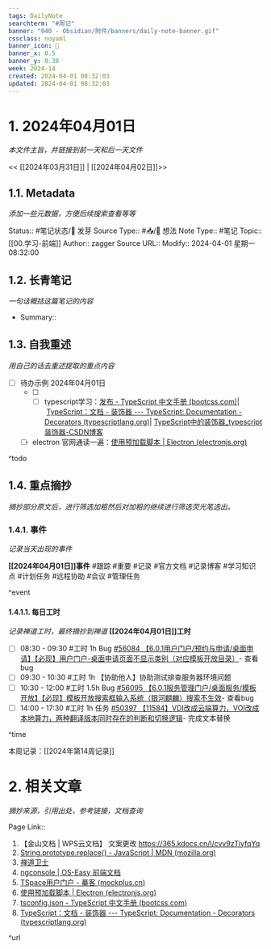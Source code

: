 ```yaml
---
tags: DailyNote
searchterm: "#周记"
banner: "040 - Obsidian/附件/banners/daily-note-banner.gif"
cssclass: noyaml
banner_icon: 💌
banner_x: 0.5
banner_y: 0.38
week: 2024-14
created: 2024-04-01 08:32:03
updated: 2024-04-01 08:32:03
---
```


# 1. 2024年04月01日

_本文件主旨，并链接到前一天和后一天文件_

<< [[2024年03月31日]] | [[2024年04月02日]]>>

## 1.1. Metadata

_添加一些元数据，方便后续搜索查看等等_

Status:: #笔记状态/🌱 发芽
Source Type:: #📥/💭 想法 
Note Type:: #笔记
Topic:: [[00.学习-前端]]
Author:: zagger
Source URL::
Modify:: 2024-04-01 星期一 08:32:00

## 1.2. 长青笔记

_一句话概括这篇笔记的内容_

- Summary::

## 1.3. 自我重述

_用自己的话去重述提取的重点内容_

- [ ] 待办示例 2024年04月01日
	- [ ] - [ ] typescript学习：[发布 - TypeScript 中文手册 (bootcss.com)](https://typescript.bootcss.com/declaration-files/publishing.html)| [TypeScript：文档 - 装饰器 --- TypeScript: Documentation - Decorators (typescriptlang.org)](https://www.typescriptlang.org/docs/handbook/decorators.html)| [TypeScript中的装饰器_typescript 装饰器-CSDN博客](https://blog.csdn.net/jieyucx/article/details/131388299)
	- [ ] electron 官网通读一遍：[使用预加载脚本 | Electron (electronjs.org)](https://www.electronjs.org/zh/docs/latest/tutorial/tutorial-preload)

^todo

## 1.4. 重点摘抄

_摘抄部分原文后，进行筛选加粗然后对加粗的继续进行筛选荧光笔选出。_

### 1.4.1. 事件

_记录当天出现的事件_

**[[2024年04月01日]]事件** 
#跟踪 #重要 #记录 #官方文档 #记录博客 #学习知识点 #计划任务 #远程协助 #会议 #管理任务

^event

#### 1.4.1.1. 每日工时

_记录禅道工时，最终摘抄到禅道_
**[[2024年04月01日]]工时**
- [ ] 08:30 - 09:30 #工时  1h Bug [#56084 【6.0.1用户门户/预约与申请/桌面申请】【必现】用户门户-桌面申请页面不显示类别（对应模板开放目录）](http://172.16.203.12/zentao/bug-view-56084.html?onlybody=yes)- 查看bug
- [ ] 09:30 - 10:30 #工时  1h 【协助他人】协助测试排查服务器环境问题
- [ ] 10:30 - 12:00 #工时  1.5h Bug [#56095 【6.0.1服务管理门户/桌面服务/模板开放】【必现】模板开放搜索框输入系统（银河麒麟）搜索不生效](http://172.16.203.12/zentao/bug-view-56095.html?onlybody=yes)- 查看bug
- [ ] 14:00 - 17:30 #工时  1h 任务 [#50397 【11584】VDI改成云端算力，VOI改成本地算力，两种翻译版本同时存在的判断和切换逻辑](http://172.16.203.12/zentao/task-view-50397.html?onlybody=yes)- 完成文本替换

^time

本周记录：[[2024年第14周记录]]

# 2. 相关文章

_摘抄来源，引用出处，参考链接，文档查询_

Page Link::
1. 【金山文档 | WPS云文档】 文案更改 https://365.kdocs.cn/l/cvv9zTiyfqYq
2. [String.prototype.replace() - JavaScript | MDN (mozilla.org)](https://developer.mozilla.org/en-US/docs/Web/JavaScript/Reference/Global_Objects/String/replace#specifying_a_function_as_the_replacement)
3. [禅道卫士](http://192.168.0.161:8090/)
4. [ngconsole | OS-Easy 前端文档](http://192.168.0.161/fedoc/ngconsole/#ngconsole-resources)
5. [TSpace用户门户 - 摹客 (mockplus.cn)](https://app.mockplus.cn/app/9XOYNRqAy/develop/design/QIHchyDgDU)
6. [使用预加载脚本 | Electron (electronjs.org)](https://www.electronjs.org/zh/docs/latest/tutorial/tutorial-preload)
7. [tsconfig.json - TypeScript 中文手册 (bootcss.com)](https://typescript.bootcss.com/tsconfig-json.html)
8. [TypeScript：文档 - 装饰器 --- TypeScript: Documentation - Decorators (typescriptlang.org)](https://www.typescriptlang.org/docs/handbook/decorators.html)

^url
